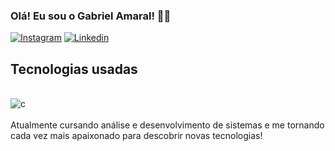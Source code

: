 ### Olá! Eu sou o Gabriel Amaral! 🖐🏻
[![Instagram](https://img.shields.io/badge/Instagram-E4405F?style=for-the-badge&logo=instagram&logoColor=white)](https://www.instagram.com/gabriel.amaral1/) [![Linkedin](https://img.shields.io/badge/LinkedIn-0077B5?style=for-the-badge&logo=linkedin&logoColor=white)](https://www.linkedin.com/in/gabriel-amaral-9a76b7208/)
## Tecnologias usadas
<div style="display: inline_block"><br/>
  <img align="center" alt="c"src="https://img.shields.io/badge/C-00599C?style=for-the-badge&logo=c&logoColor=white" />
</div></br>
Atualmente cursando análise e desenvolvimento de sistemas e me tornando cada vez mais apaixonado para descobrir novas tecnologias!
